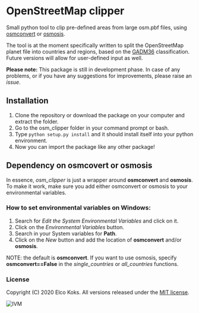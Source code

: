 # OpenStreetMap clipper
Small python tool to clip pre-defined areas from large osm.pbf files, using [osmconvert](https://wiki.openstreetmap.org/wiki/Osmconvert) or [osmosis](https://wiki.openstreetmap.org/wiki/Osmosis). 

The tool is at the moment specifically written to split the OpenStreetMap planet file into countries and regions, based on the [GADM36](https://gadm.org/) classification. Future versions will allow for user-defined input as well.  

**Please note:** This package is still in development phase. In case of any problems, or if you have any suggestions for improvements, please raise an *issue*. 

## Installation

1. Clone the repository or download the package on your computer and extract the folder.
2. Go to the osm_clipper folder in your command prompt or bash.
3. Type ``python setup.py install`` and it should install itself into your python environment.
4. Now you can import the package like any other package!

## Dependency on osmcovert or osmosis
In essence, *osm_clipper* is just a wrapper around **osmconvert** and **osmosis**. To make it work, make sure you add either osmconvert or osmosis to your environmental variables. 

### How to set environmental variables on Windows:
1. Search for *Edit the System Environmental Variables* and click on it.
2. Click on the *Environmental Variables* button.
3. Search in your System variables for **Path**.
4. Click on the *New* button and add the location of **osmconvert** and/or **osmosis**.

NOTE: the default is **osmconvert**. If you want to use osmosis, specify **osmconvert==False** in the *single_countries* or *all_countries* functions.

### License
Copyright (C) 2020 Elco Koks. All versions released under the [MIT license](LICENSE).


![IVM](http://ivm.vu.nl/en/Images/IVM_logo_rgb2_tcm234-851594.svg)